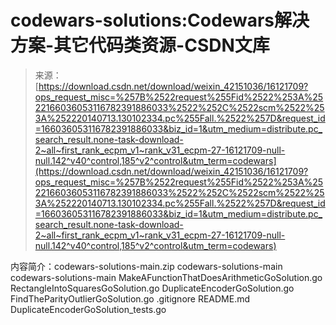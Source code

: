 <!--yml
category: codewars
date: 2022-08-13 11:32:03
-->

# codewars-solutions:Codewars解决方案-其它代码类资源-CSDN文库

> 来源：[https://download.csdn.net/download/weixin_42151036/16121709?ops_request_misc=%257B%2522request%255Fid%2522%253A%2522166036053116782391886033%2522%252C%2522scm%2522%253A%252220140713.130102334.pc%255Fall.%2522%257D&request_id=166036053116782391886033&biz_id=1&utm_medium=distribute.pc_search_result.none-task-download-2~all~first_rank_ecpm_v1~rank_v31_ecpm-27-16121709-null-null.142^v40^control,185^v2^control&utm_term=codewars](https://download.csdn.net/download/weixin_42151036/16121709?ops_request_misc=%257B%2522request%255Fid%2522%253A%2522166036053116782391886033%2522%252C%2522scm%2522%253A%252220140713.130102334.pc%255Fall.%2522%257D&request_id=166036053116782391886033&biz_id=1&utm_medium=distribute.pc_search_result.none-task-download-2~all~first_rank_ecpm_v1~rank_v31_ecpm-27-16121709-null-null.142^v40^control,185^v2^control&utm_term=codewars)

内容简介：codewars-solutions-main.zip codewars-solutions-main codewars-solutions-main MakeAFunctionThatDoesArithmeticGoSolution.go RectangleIntoSquaresGoSolution.go DuplicateEncoderGoSolution.go FindTheParityOutlierGoSolution.go .gitignore README.md DuplicateEncoderGoSolution_tests.go